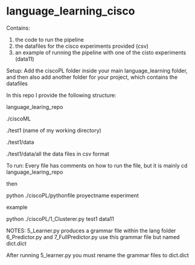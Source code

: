 # language_learning_cisco

Contains:
1. the code to run the pipeline
2. the datafiles for the cisco experiments provided (csv)
3. an example of running the pipeline with one of the cisto experiments (data11)

Setup:
Add the ciscoPL folder inside your main language_learning folder, and then also add another folder for your project, which contains the datafiles

In this repo I provide the following structure:

language_learing_repo

./ciscoML

./test1 (name of my working directory)

./test1/data

./test1/data/all the data files in csv format


To run:
Every file has comments on how to run the file, but it is mainly 
cd language_learing_repo

then

python ./ciscoPL/pythonfile proyectname experiment

example

python ./ciscoPL/1_Clusterer.py test1 data11

NOTES:
5_Learner.py produces a grammar file within the lang folder
6_Predictor.py and 7_FullPredictor.py use this grammar file but named dict.dict

After running 5_learner.py you must rename the grammar files to dict.dict
